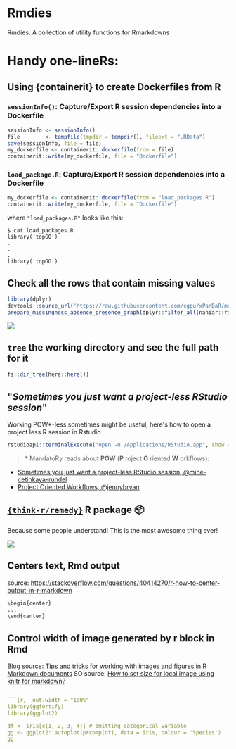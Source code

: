 # Rmdies
Rmdies: A collection of utility functions for Rmarkdowns


# Handy one-lineRs:

## Using {containerit} to create Dockerfiles from R

### `sessionInfo()`: Capture/Export R session dependencies into a Dockerfile

```r
sessionInfo <- sessionInfo()
file        <- tempfile(tmpdir = tempdir(), fileext = ".RData")
save(sessionInfo, file = file)
my_dockerfile <- containerit::dockerfile(from = file)
containerit::write(my_dockerfile, file = "Dockerfile")
```

### `load_package.R`: Capture/Export R session dependencies into a Dockerfile

```r
my_dockerfile <- containerit::dockerfile(from = "load_packages.R")
containerit::write(my_dockerfile, file = "Dockerfile")
```

where `"load_packages.R"` looks like this:

```
$ cat load_packages.R
library('topGO')
.
.
.
library('topGO')
```

## Check all the rows that contain missing values

```r
library(dplyr)
devtools::source_url('https://raw.githubusercontent.com/cgpu/xPanDaR/master/R/prepare_missingness_absence_presence_graph.R')
prepare_missingness_absence_presence_graph(dplyr::filter_all(naniar::riskfactors, any_vars(is.na(.))) ,   ts_id = 'sex' ) + coord_flip() + theme(axis.text.x = element_text(angle = 50, hjust = 1))
```

![](https://user-images.githubusercontent.com/38183826/71454544-45024180-2789-11ea-8840-5e10736c3ad0.png)

## `tree` the working directory and see the full path for it
```r 
fs::dir_tree(here::here())
```


## "_Sometimes you just want a project-less RStudio session_"

Working POW*-less sometimes might be useful, here's how to open a project less R session in Rstudio

```r
rstudioapi::terminalExecute("open -n /Applications/RStudio.app", show = FALSE)
```

> \* MandatoRy reads about __POW__ (__P__ roject __O__ riented __W__ orkflows):
- [Sometimes you just want a project-less RStudio session, @mine-cetinkaya-rundel](http://www.citizen-statistician.org/2019/08/sometimes-you-just-want-a-project-less-rstudio-session/)
- [Project Oriented Workflows, @jennybryan](https://twitter.com/jennybryan/status/1100990749468839936?lang=en)


## [`{think-r/remedy}`](https://github.com/ThinkR-open/remedy) R package 📦

Because some people understand! This is the most awesome thing ever!

![](https://github.com/ThinkR-open/remedy/raw/master/reference/figures/align.gif)


## Centers text, Rmd output 

source: https://stackoverflow.com/questions/40414270/r-how-to-center-output-in-r-markdown

```css
\begin{center} 
... 
\end{center}
```


## Control width of image generated by r block in Rmd

Blog source: [Tips and tricks for working with images and figures in R Markdown documents](http://zevross.com/blog/2017/06/19/tips-and-tricks-for-working-with-images-and-figures-in-r-markdown-documents/)
SO source: [How to set size for local image using knitr for markdown?](https://stackoverflow.com/questions/15625990/how-to-set-size-for-local-image-using-knitr-for-markdown)

```r

```{r,  out.width = "100%"
library(ggfortify)
library(ggplot2)

df <- iris[c(1, 2, 3, 4)] # omitting categorical variable
gg <- ggplot2::autoplot(prcomp(df), data = iris, colour = 'Species')
gg

```

